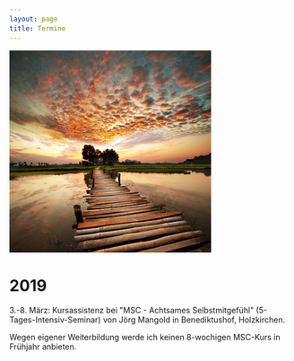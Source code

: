 ```yaml
---
layout: page
title: Termine
---
```

![Bild zu Beratung](/images/beratung.jpg)

# 2019 

3.-8. März:
Kursassistenz bei "MSC - Achtsames Selbstmitgefühl" (5-Tages-Intensiv-Seminar) von Jörg Mangold in Benediktushof, Holzkirchen.


Wegen eigener Weiterbildung werde ich keinen 8-wochigen MSC-Kurs in Frühjahr anbieten.







